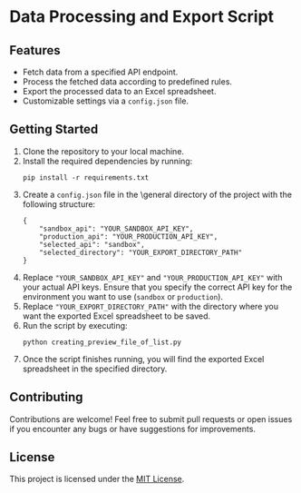 <h1>Data Processing and Export Script</h1>
        <h2>Features</h2>
        <ul>
            <li>Fetch data from a specified API endpoint.</li>
            <li>Process the fetched data according to predefined rules.</li>
            <li>Export the processed data to an Excel spreadsheet.</li>
            <li>Customizable settings via a <code>config.json</code> file.</li>
        </ul>
        <h2>Getting Started</h2>
        <ol>
            <li>Clone the repository to your local machine.</li>
            <li>Install the required dependencies by running:
                <pre><code>pip install -r requirements.txt</code></pre>
            </li>
            <li>Create a <code>config.json</code> file in the \general directory of the project with the following structure:
                <pre><code>{
    "sandbox_api": "YOUR_SANDBOX_API_KEY",
    "production_api": "YOUR_PRODUCTION_API_KEY",
    "selected_api": "sandbox",
    "selected_directory": "YOUR_EXPORT_DIRECTORY_PATH"
}</code></pre>
            </li>
            <li>Replace <code>"YOUR_SANDBOX_API_KEY"</code> and <code>"YOUR_PRODUCTION_API_KEY"</code> with your actual API keys. Ensure that you specify the correct API key for the environment you want to use (<code>sandbox</code> or <code>production</code>).</li>
            <li>Replace <code>"YOUR_EXPORT_DIRECTORY_PATH"</code> with the directory where you want the exported Excel spreadsheet to be saved.</li>
            <li>Run the script by executing:
                <pre><code>python creating_preview_file_of_list.py</code></pre>
            </li>
            <li>Once the script finishes running, you will find the exported Excel spreadsheet in the specified directory.</li>
        </ol>
        <h2>Contributing</h2>
        <p>Contributions are welcome! Feel free to submit pull requests or open issues if you encounter any bugs or have suggestions for improvements.</p>
        <h2>License</h2>
        <p>This project is licensed under the <a href="LICENSE">MIT License</a>.</p>
